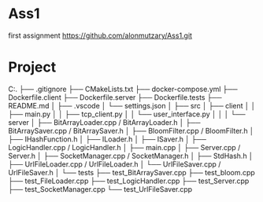 # Ass1
first assignment
https://github.com/alonmutzary/Ass1.git


# Project

C:.
├── .gitignore
├── CMakeLists.txt
├── docker-compose.yml
├── Dockerfile.client
├── Dockerfile.server
├── Dockerfile.tests
├── README.md
│
├── .vscode
│ └── settings.json
│
├── src
│ ├── client
│ │ ├── main.py
│ │ ├── tcp_client.py
│ │ └── user_interface.py
│ │
│ └── server
│ ├── BitArrayLoader.cpp / BitArrayLoader.h
│ ├── BitArraySaver.cpp / BitArraySaver.h
│ ├── BloomFilter.cpp / BloomFilter.h
│ ├── IHashFunction.h
│ ├── ILoader.h
│ ├── ISaver.h
│ ├── LogicHandler.cpp / LogicHandler.h
│ ├── main.cpp
│ ├── Server.cpp / Server.h
│ ├── SocketManager.cpp / SocketManager.h
│ ├── StdHash.h
│ ├── UrlFileLoader.cpp / UrlFileLoader.h
│ └── UrlFileSaver.cpp / UrlFileSaver.h
│
└── tests
├── test_BitArraySaver.cpp
├── test_bloom.cpp
├── test_FileLoader.cpp
├── test_LogicHandler.cpp
├── test_Server.cpp
├── test_SocketManager.cpp
└── test_UrlFileSaver.cpp

